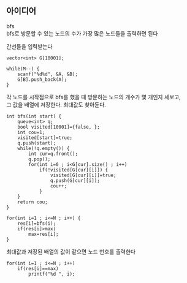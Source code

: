 ## 아이디어
bfs  
bfs로 방문할 수 있는 노드의 수가 가장 많은 노드들을 출력하면 된다  
  
간선들을 입력받는다
```
vector<int> G[10001];

while(M--) {
	scanf("%d%d", &A, &B);
	G[B].push_back(A);
}
```
각 노드를 시작점으로 bfs를 했을 때 방문하는 노드의 개수가 몇 개인지 세보고,  
그 값을 배열에 저장한다. 최대값도 찾아둔다.
```
int bfs(int start) {
	queue<int> q;
	bool visited[10001]={false, };
	int cou=1;
	visited[start]=true;
	q.push(start);
	while(!q.empty()) {
		int cur=q.front();
		q.pop();
		for(int i=0 ; i<G[cur].size() ; i++)
			if(!visited[G[cur][i]]) {
				visited[G[cur][i]]=true;
				q.push(G[cur][i]);
				cou++;
			}
	}
	return cou;
}

for(int i=1 ; i<=N ; i++) {
	res[i]=bfs(i);
	if(res[i]>max)
		max=res[i];
}
```
최대값과 저장된 배열의 값이 같으면 노드 번호를 출력한다
```
for(int i=1 ; i<=N ; i++)
	if(res[i]==max)
		printf("%d ", i);
```
